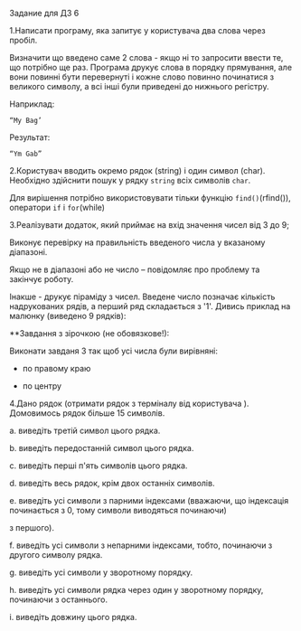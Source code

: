 Задание для ДЗ 6

1.Написати програму, яка запитує у користувача два слова через пробіл.

Визначити що введено саме 2 слова - якщо ні то запросити ввести те, що потрібно ще раз. Програма друкує слова в порядку прямування, але вони повинні бути перевернуті і кожне слово повинно починатися з великого символу, а всі інші були приведені до нижнього регістру.

Наприклад:

    “My Bag’

Результат:

    “Ym Gab”

2.Користувач вводить окремо рядок (string) і один символ (char). Необхідно здійснити пошук у рядку `string` всіх символів `char`.

Для вирішення потрібно використовувати тільки функцію `find()`(rfind()), оператори `if` і `for`(while)

3.Реалізувати додаток, який приймає на вхід значення чисел від 3 до 9;

Виконує перевірку на правильність введеного числа у вказаному діапазоні. 

Якщо не в діапазоні або не число – повідомляє про проблему та закінчує роботу.

Інакше - друкує піраміду з чисел. Введене число позначає кількість надрукованих рядів, а перший ряд складається з '1'. Дивись приклад на малюнку (виведено 9 рядків):

**Завдання з зірочкою (не обовязкове!):

Виконати завданя 3 так щоб усі числа були вирівняні:

- по правому краю

- по центру

4.Дано рядок (отримати рядок з терміналу від користувача ). Домовимось рядок більше 15 символів.

  a. виведіть третій символ цього рядка.

  b. виведіть передостанній символ цього рядка.



  c. виведіть перші п'ять символів цього рядка.



  d. виведіть весь рядок, крім двох останніх символів.



  e. виведіть усі символи з парними індексами (вважаючи, що індексація починається з 0, тому символи виводяться починаючи)



  з першого).



  f. виведіть усі символи з непарними індексами, тобто, починаючи з другого символу рядка.



  g. виведіть усі символи у зворотному порядку.



  h. виведіть усі символи рядка через один у зворотному порядку, починаючи з останнього.



  i. виведіть довжину цього рядка.